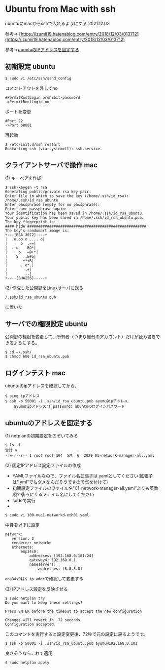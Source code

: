 # Ubuntu from Mac with ssh

ubuntuにmacからsshで入れるようにする
2021.12.03

参考-> [https://izumii19.hatenablog.com/entry/2018/12/03/013712](https://izumii19.hatenablog.com/entry/2018/12/03/013712)

参考->[ubuntuのIPアドレスを固定する](https://note.com/ogs_digilife/n/nb9455f8f5f2b)

## 初期設定 ubuntu

`$ sudo vi /etc/ssh/sshd_config`

コメントアウトを外してno

```
#PermitRootLogin prohibit-password
->PermitRootLogin no
```

ポートを変更

```
#Port 22
->Port 50001
```

再起動

```
$ /etc/init.d/ssh restart
Restarting ssh (via systemctl): ssh.service.
```

## クライアントサーバで操作 mac

(1) キーペアを作成

```
$ ssh-keygen -t rsa
Generating public/private rsa key pair.
Enter file in which to save the key (/home/.ssh/id_rsa): /home/.ssh/id_rsa_ubuntu       
Enter passphrase (empty for no passphrase): 
Enter same passphrase again: 
Your identification has been saved in /home/.ssh/id_rsa_ubuntu.
Your public key has been saved in /home/.ssh/id_rsa_ubuntu.pub.
The key fingerprint is:
#### hide ######################################################
The key's randomart image is:
+---[RSA 3072]----+
|  .o.oo.o .... o|
|   .  o  .==|
|  . o    BO*|
|   . o   =@+*|
|    S  ..E#o|
|       +*+B|
|      ..o*.|
|        .+|
|        ..|
+----[SHA256]-----+
```

(2) 作成した公開鍵をLinuxサーバに送る

`/.ssh/id_rsa_ubuntu.pub`

に置いた

## サーバでの権限設定 ubuntu

公開鍵の権限を変更して、所有者（つまり自分のアカウント）だけが読み書きできるようにする。

```
$ cd ~/.ssh/
$ chmod 600 id_rsa_ubuntu.pub
```

## ログインテスト mac

ubuntuのipアドレスを確認してから、

```
$ ping ipアドレス
$ ssh -p 50001 -i .ssh/id_rsa_ubuntu.pub ayumu@ipアドレス
	ayumu@ipアドレス's password: ubuntuのログインパスワード
```

## ubuntuのアドレスを固定する

(1) netplanの初期設定をのぞいてみる

```
$ ls -l
合計 4
-rw-r--r-- 1 root root 104  5月  6  2020 01-network-manager-all.yaml
```

(2) 固定IPアドレス設定ファイルの作成

- YAMLファイルなので、ファイル名拡張子は.yamlとしてください(拡張子は".yml"でもダメなんだそうですので気を付けて)
- 初期設定ファイルのファイル名"01-network-manager-all.yaml”よりも英数順で後ろにくるファイル名にしてください
- sudoで実行
- 
```
$ sudo vi 100-nuc1-networkd-eth01.yaml
```

中身を以下に設定

```
network:
   version: 2
   renderer: networkd
   ethernets:
       enp34s0:
           addresses: [192.168.0.101/24]
           gateway4: 192.168.0.1
           nameservers:
               addresses: [8.8.8.8]
```

`enp34s0`は`$ ip addr`で確認して変更する

(3) IPアドレス設定を反映させる

```
$ sudo netplan try
Do you want to keep these settings?

Press ENTER before the timeout to accept the new configuration

Changes will revert in  72 seconds
Configuration accepted.
```

このコマンドを実行すると設定変更後、72秒で元の設定に戻るようです。

```
$ ssh -p 50001 -i .ssh/id_rsa_ubuntu.pub ayumu@192.168.0.101
```

良さそうならこれで適用

```
$ sudo netplan apply
```
